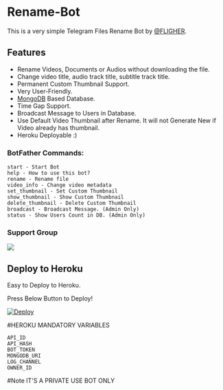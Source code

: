 # Rename-Bot
This is a very simple Telegram Files Rename Bot by [@FLIGHER](https://t.me/Fligher).

## Features
- Rename Videos, Documents or Audios without downloading the file.
- Change video title, audio track title, subtitle track title.
- Permanent Custom Thumbnail Support.
- Very User-Friendly.
- [MongoDB](https://mongodb.com) Based Database.
- Time Gap Support.
- Broadcast Message to Users in Database.
- Use Default Video Thumbnail after Rename. It will not Generate New if Video already has thumbnail.
- Heroku Deployable :)

### BotFather Commands:
```
start - Start Bot
help - How to use this bot?
rename - Rename file
video_info - Change video metadata
set_thumbnail - Set Custom Thumbnail
show_thumbnail - Show Custom Thumbnail
delete_thumbnail - Delete Custom Thumbnail
broadcast - Broadcast Message. (Admin Only)
status - Show Users Count in DB. (Admin Only)
```

### Support Group
<a href="https://t.me/movies_time_botonly"><img src="https://img.shields.io/badge/Telegram-Join%20Telegram%20Group-blue.svg?logo=telegram"></a>

## Deploy to Heroku
Easy to Deploy to Heroku.



Press Below Button to Deploy!

[![Deploy](https://www.herokucdn.com/deploy/button.svg)](https://heroku.com/deploy?template=https://github.com/TRUMBOTS/DcRename-1)


#HEROKU MANDATORY VARIABLES
```
API_ID
API_HASH
BOT_TOKEN
MONGODB_URI
LOG_CHANNEL
OWNER_ID
```

#Note IT'S A PRIVATE USE BOT ONLY
